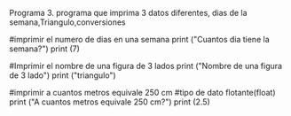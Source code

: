  Programa 3. programa que imprima 3 datos diferentes, dias de la semana,Triangulo,conversiones



#imprimir el numero de dias en una semana
print ("Cuantos dia tiene la semana?")
print (7)

#Imprimir el nombre de una figura de 3 lados 
print ("Nombre de una figura de 3 lado")
print ("triangulo")

#imprimir a cuantos metros equivale 250 cm
#tipo de dato flotante(float)
print ("A cuantos metros equivale 250 cm?")
print (2.5) 
